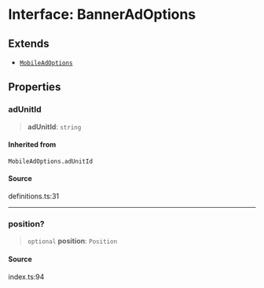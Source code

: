 # Interface: BannerAdOptions

## Extends

- [`MobileAdOptions`](../type-aliases/MobileAdOptions.md)

## Properties

### adUnitId

> **adUnitId**: `string`

#### Inherited from

`MobileAdOptions.adUnitId`

#### Source

definitions.ts:31

***

### position?

> `optional` **position**: `Position`

#### Source

index.ts:94
